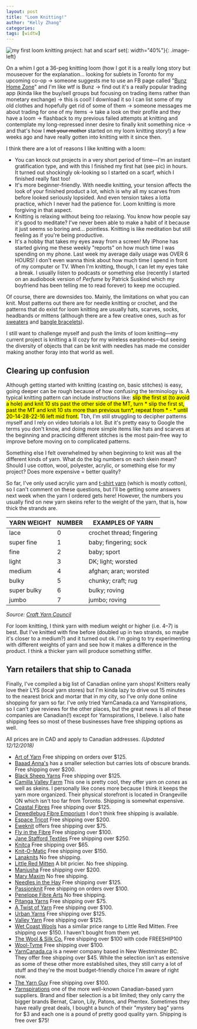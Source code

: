 ```yaml
---
layout: post
title: "Loom Knitting!"
author: "Kelly Zhang"
categories:
tags: [widtw]
---
```


![my first loom knitting project: hat and scarf set](/blog/images/loomknitscarfhat.jpg){: width="40%"}{: .image-left}

On a whim I got a 36-peg knitting loom (how I got it is a really long story <span class="spoiler">but mouseover for the explanation... <span>looking for sublets in Toronto for my upcoming co-op → someone suggests me to use an FB page called "[Bunz Home Zone](https://www.facebook.com/groups/bunzhomezone/)" and I'm like wtf is Bunz → find out it's a really popular trading app (kinda like the buy/sell groups but focusing on trading items rather than monetary exchange) → this is cool! I download it so I can list some of my old clothes and hopefully get rid of some of them → someone messages me about trading for one of my items → take a look on their profile and they have a loom → flashback to my previous failed attempts at knitting and contemplate my long-repressed inner desire to finally knit something nice → and that's how I ~~met your mother~~ started on my loom knitting story!</span></span>) a few weeks ago and have really gotten into knitting with it since then.

I think there are a lot of reasons I like knitting with a loom:

* You can knock out projects in a very short period of time—I'm an instant gratification type, and with this I finished my first hat (see pic) in hours. It turned out shockingly ok-looking so I started on a scarf, which I finished really fast too!
* It's more beginner-friendly. With needle knitting, your tension affects the look of your finished product a lot, which is why all my scarves from before looked seriously lopsided. And even tension takes a lotta practice, which I never had the patience for. Loom knitting is more forgiving in that aspect.
* Knitting is relaxing without being *too* relaxing. You know how people say it's good to meditate? I've never been able to make a habit of it because it just seems so boring and... pointless. Knitting is like meditation but still feeling as if you're being productive.
* It's a hobby that takes my eyes away from a screen! My iPhone has started giving me these weekly "reports" on how much time I was spending on my phone. Last week my average daily usage was OVER 6 HOURS! I don't even wanna think about how much time I spend in front of my computer or TV. When I'm knitting, though, I can let my eyes take a break. I usually listen to podcasts or something else (recently I started on an audiobook version of *Perfume* by Patrick Suskind which my boyfriend has been telling me to read forever) to keep me occupied.

Of course, there are downsides too. Mainly, the limitations on what you can knit. Most patterns out there are for needle knitting or crochet, and the patterns that do exist for loom knitting are usually hats, scarves, socks, headbands or mittens (although there are a few creative ones, such as for [sweaters](https://www.youtube.com/watch?v=_BvD6Ji7fjk) and [bangle bracelets](https://www.ravelry.com/patterns/library/bangles-5)).

I still want to challenge myself and push the limits of loom knitting—my current project is knitting a lil cozy for my wireless earphones—but seeing the diversity of objects that can be knit with needles has made me consider making another foray into that world as well.

## Clearing up confusion

Although getting started with knitting (casting on, basic stitches) is easy, going deeper can be rough because of how confusing the terminology is. A typical knitting pattern can include instructions like: <mark>slip the first st (to avoid a hole) and knit 10 sts past the other side of the MT, turn * slip the first st, past the MT and knit 10 sts more than previous turn*, repeat from * - * until 20-14-28-22-16 left mid front.</mark> Tbh, I'm still struggling to decipher patterns myself and I rely on video tutorials a lot. But it's pretty easy to Google the terms you don't know, and doing more simple items like hats and scarves at the beginning and practicing different stitches is the most pain-free way to improve before moving on to complicated patterns.

Something else I felt overwhelmed by when beginning to knit was all the different kinds of yarn. What do the big numbers on each skein mean? Should I use cotton, wool, polyester, acrylic, or something else for my project? Does more expensive = better quality?

So far, I've only used acrylic yarn and [t-shirt yarn](http://muslinandmerlot.blogspot.com/2015/10/knitting-loom-t-shirt-rug.html?m=1) (which is mostly cotton), so I can't comment on these questions, but I'll be getting some answers next week when the yarn I ordered gets here! However, the numbers you usually find on new yarn skeins refer to the weight of the yarn, that is, how thick the strands are.

| YARN WEIGHT | NUMBER | EXAMPLES OF YARN          |
|-------------|--------|---------------------------|
| lace        | 0      | crochet thread; fingering |
| super fine  | 1      | baby; fingering; sock     |
| fine        | 2      | baby; sport               |
| light       | 3      | DK; light; worsted        |
| medium      | 4      | afghan; aran; worsted     |
| bulky       | 5      | chunky; craft; rug        |
| super bulky | 6      | bulky; roving             |
| jumbo       | 7      | jumbo; roving             |

*Source: [Craft Yarn Council](https://www.craftyarncouncil.com/standards/yarn-weight-system)*

For loom knitting, I think yarn with medium weight or higher (i.e. 4–7) is best. But I've knitted with fine before (doubled up in two strands, so maybe it's closer to a medium?) and it turned out ok. I'm going to try experimenting with different weights of yarn and see how it makes a difference in the product. I think a thicker yarn will produce something stiffer.

## Yarn retailers that ship to Canada

Finally, I've compiled a big list of Canadian online yarn shops! Knitters really love their LYS (local yarn stores) but I'm kinda lazy to drive out 15 minutes to the nearest brick and mortar that in my city, so I've only done online shopping for yarn so far. I've only tried YarnCanada.ca and Yarnspirations, so I can't give reviews for the other places, but the great news is all of these companies are Canadian(!) except for Yarnspirations, I believe. I also hate shipping fees so most of these businesses have free shipping options as well.

All prices are in CAD and apply to Canadian addresses. *(Updated 12/12/2018)*

* [Art of Yarn](https://www.artofyarn.com/) Free shipping on orders over $125.
* [Baaad Anna's](https://www.baaadannas.store/) has a smaller selection but carries lots of obscure brands. Free shipping over $200.
* [Black Sheep Yarns](https://www.blacksheepyarns.ca/) Free shipping over $125.
* [Camilla Valley Farm](https://www.camillavalleyfarm.com/knit/knit.htm) This one is pretty cool, they offer yarn on *cones* as well as skeins. I personally like cones more because I think it keeps the yarn more organized. Their physical storefront is located in Orangeville ON which isn't too far from Toronto. Shipping is somewhat expensive.
* [Coastal Fibres](https://www.coastalfibres.com/) Free shipping over $125.
* [Dewedlebug Fibre Emporium](https://www.dewedlebug.ca/) I don't think free shipping is available.
* [Espace Tricot](http://www.espacetricot.com/) Free shipping over $200.
* [Eweknit](https://eweknit.co/) offers free shipping over $75.
* [Fly in the Fibre](https://www.flyinthefibre.ca/) Free shipping over $100.
* [Jane Stafford Textiles](https://janestaffordtextiles.com/) Free shipping over $250.
* [Knitca](https://www.knitca.com/) Free shipping over $65.
* [Knit-O-Matic](https://knitomatic.com/) Free shipping over $150.
* [Lanaknits](http://www.lanaknits.com/) No free shipping.
* [Little Red Mitten](https://littleredmitten.com/) A bit pricier. No free shipping.
* [Manjusha](https://www.manjusha.ca/) Free shipping over $200.
* [Mary Maxim](https://www.marymaxim.ca/) No free shipping.
* [Needles in the Hay](https://needlesinthehay.ca/) Free shipping over $125.
* [Passionknit](https://passionknit.ca) Free shipping on orders over $100.
* [Penelope Fibre Arts](https://www.penelopefibrearts.com/) No free shipping.
* [Pitanga Yarns](https://pitangayarns.com) Free shipping over $75.
* [A Twist of Yarn](http://atwistofyarn.com/) Free shipping over $100.
* [Urban Yarns](http://www.urbanyarns.com/) Free shipping over $125.
* [Valley Yarn](http://valleyyarn.com/) Free shipping over $125.
* [Wet Coast Wools](https://wetcoastwools.com/) has a similar price range to Little Red Mitten. Free shipping over $150. I haven't bought from them yet.
* [The Wool & Silk Co.](https://www.woolandsilkcoshop.com/) Free shipping over $100 with code FREESHIP100
* [Wool-Tyme](https://www.wool-tyme.com/) Free shipping over $100.
* [YarnCanada.ca](https://www.yarncanada.ca/) is a newer company based in New Westminster BC. They offer free shipping over $45. While the selection isn't as extensive as some of these other more established sites, they still carry a lot of stuff and they're the most budget-friendly choice I'm aware of right now.
* [The Yarn Guy](https://theyarnguy.com/) Free shipping over $100.
* [Yarnspirations](https://www.yarnspirations.com/ca-en/) one of the more well-known Canadian-based yarn suppliers. Brand and fiber selection is a bit limited; they only carry the bigger brands Bernat, Caron, Lily, Patons, and Phentex. Sometimes they have really great deals, I bought a bunch of their "mystery bag" yarns for $3 and each one is a pound of pretty good quality yarn. Shipping is free over $75!
